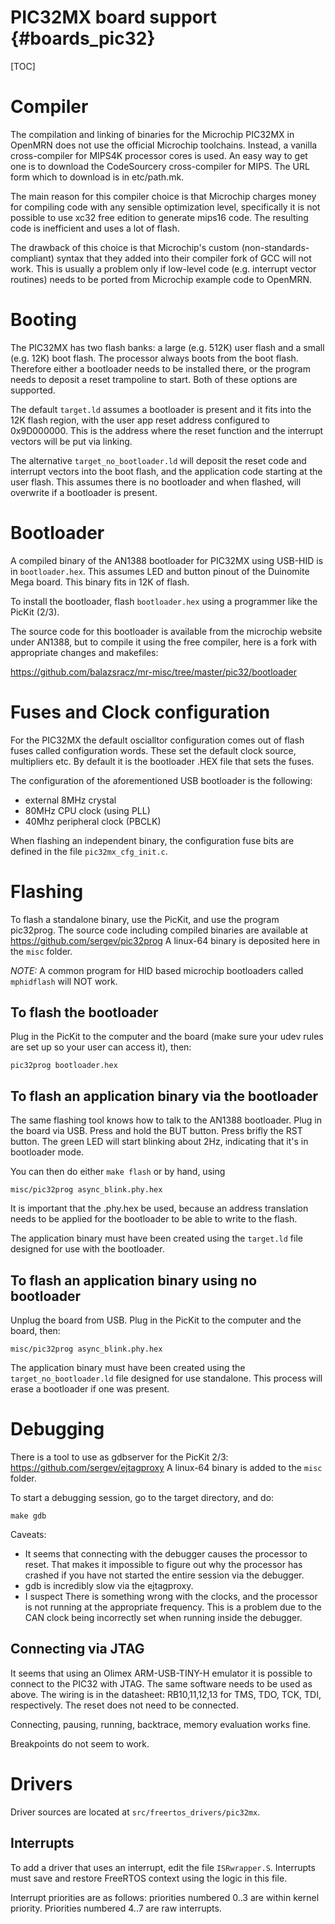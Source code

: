 # PIC32MX board support {#boards_pic32}

[TOC]

# Compiler

The compilation and linking of binaries for the Microchip PIC32MX in OpenMRN
does not use the official Microchip toolchains. Instead, a vanilla
cross-compiler for MIPS4K processor cores is used. An easy way to get one is to
download the CodeSourcery cross-compiler for MIPS. The URL form which to
download is in etc/path.mk.

The main reason for this compiler choice is that Microchip charges money for
compiling code with any sensible optimization level, specifically it is not
possible to use xc32 free edition to generate mips16 code. The resulting code is
inefficient and uses a lot of flash.

The drawback of this choice is that Microchip's custom (non-standards-compliant)
syntax that they added into their compiler fork of GCC will not work. This is
usually a problem only if low-level code (e.g. interrupt vector routines) needs
to be ported from Microchip example code to OpenMRN.

# Booting

The PIC32MX has two flash banks: a large (e.g. 512K) user flash and a small
(e.g. 12K) boot flash. The processor always boots from the boot flash. Therefore
either a bootloader needs to be installed there, or the program needs to deposit
a reset trampoline to start. Both of these options are supported.

The default `target.ld` assumes a bootloader is present and it fits into the 12K
flash region, with the user app reset address configured to 0x9D000000. This is
the address where the reset function and the interrupt vectors will be put via
linking.

The alternative `target_no_bootloader.ld` will deposit the reset code and
interrupt vectors into the boot flash, and the application code starting at the
user flash. This assumes there is no bootloader and when flashed, will overwrite
if a bootloader is present.

# Bootloader

A compiled binary of the AN1388 bootloader for PIC32MX using USB-HID is in
`bootloader.hex`. This assumes LED and button pinout of the Duinomite Mega
board. This binary fits in 12K of flash.

To install the bootloader, flash `bootloader.hex` using a programmer like the
PicKit (2/3).

The source code for this bootloader is available from the microchip website
under AN1388, but to compile it using the free compiler, here is a fork with
appropriate changes and makefiles:

https://github.com/balazsracz/mr-misc/tree/master/pic32/bootloader

# Fuses and Clock configuration

For the PIC32MX the default oscialltor configuration comes out of flash fuses
called configuration words. These set the default clock source, multipliers
etc. By default it is the bootloader .HEX file that sets the fuses.

The configuration of the aforementioned USB bootloader is the following:

- external 8MHz crystal
- 80MHz CPU clock (using PLL)
- 40Mhz peripheral clock (PBCLK)

When flashing an independent binary, the configuration fuse bits are defined in
the file `pic32mx_cfg_init.c`.


# Flashing

To flash a standalone binary, use the PicKit, and use the program pic32prog. The
source code including compiled binaries are available at
https://github.com/sergev/pic32prog
A linux-64 binary is deposited here in the `misc` folder.

*NOTE:* A common program for HID based microchip bootloaders called `mphidflash`
will NOT work.

## To flash the bootloader

Plug in the PicKit to the computer and the board (make sure your udev rules are
set up so your user can access it), then:

```
pic32prog bootloader.hex
```

## To flash an application binary via the bootloader

The same flashing tool knows how to talk to the AN1388 bootloader. Plug in the
board via USB. Press and hold the BUT button. Press brifly the RST button. The
green LED will start blinking about 2Hz, indicating that it's in bootloader
mode.

You can then do either `make flash` or by hand, using

```
misc/pic32prog async_blink.phy.hex
```

It is important that the .phy.hex be used, because an address translation needs
to be applied for the bootloader to be able to write to the flash.

The application binary must have been created using the `target.ld` file
designed for use with the bootloader.

## To flash an application binary using no bootloader

Unplug the board from USB. Plug in the PicKit to the computer and the board,
then:

```
misc/pic32prog async_blink.phy.hex
```

The application binary must have been created using the
`target_no_bootloader.ld` file designed for use standalone. This process will
erase a bootloader if one was present.

# Debugging

There is a tool to use as gdbserver for the PicKit 2/3:
https://github.com/sergev/ejtagproxy
A linux-64 binary is added to the `misc` folder.

To start a debugging session, go to the target directory, and do:

```
make gdb
```

Caveats:

- It seems that connecting with the debugger causes the processor to reset. That
  makes it impossible to figure out why the processor has crashed if you have
  not started the entire session via the debugger.
- gdb is incredibly slow via the ejtagproxy.
- I suspect There is something wrong with the clocks, and the processor is not
  running at the appropriate frequency. This is a problem due to the CAN clock
  being incorrectly set when running inside the debugger.

## Connecting via JTAG

It seems that using an Olimex ARM-USB-TINY-H emulator it is possible to connect
to the PIC32 with JTAG. The same software needs to be used as above.  The wiring
is in the datasheet: RB10,11,12,13 for TMS, TDO, TCK, TDI, respectively. The
reset does not need to be connected.

Connecting, pausing, running, backtrace, memory evaluation works fine.

Breakpoints do not seem to work.


# Drivers

Driver sources are located at `src/freertos_drivers/pic32mx`.

## Interrupts

To add a driver that uses an interrupt, edit the file `ISRwrapper.S`. Interrupts
must save and restore FreeRTOS context using the logic in this file.

Interrupt priorities are as follows: priorities numbered 0..3 are within kernel
priority. Priorities numbered 4..7 are raw interrupts.
